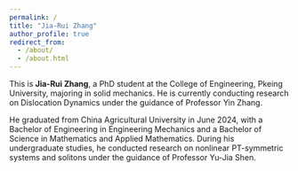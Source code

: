 ```yaml
---
permalink: /
title: "Jia-Rui Zhang"
author_profile: true
redirect_from: 
  - /about/
  - /about.html
---
```


This is **Jia-Rui Zhang**, a PhD student at the College of Engineering, Pkeing University, majoring in solid mechanics. He is currently conducting research on Dislocation Dynamics under the guidance of Professor Yin Zhang.

He graduated from China Agricultural University in June 2024, with a Bachelor of Engineering in Engineering Mechanics and a Bachelor of Science in Mathematics and Applied Mathematics. During his undergraduate studies, he conducted research on nonlinear PT-symmetric systems and solitons under the guidance of Professor Yu-Jia Shen.
